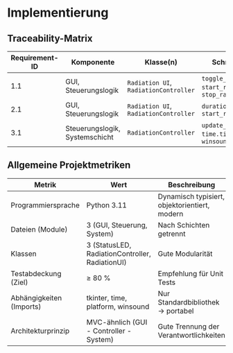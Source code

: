 # Implementierung
## Traceability-Matrix
| **Requirement-ID** | **Komponente**                 | **Klasse(n)**                                                  | **Schnittstelle(n)**                                                                      |
|--------------------|--------------------------------|----------------------------------------------------------------|-------------------------------------------------------------------------------------------|
| 1.1                | GUI, Steuerungslogik           | ```Radiation UI```, ```RadiationController```                  | ```toggle_radiation()```, ```start_radiation()```, ```stop_radiation()```                 |
| 2.1                | GUI, Steuerungslogik           | ```Radiation UI```, ```RadiationController```                  | ```duration_entry.get()```, ```start_radiation()```                                       |
| 3.1                | Steuerungslogik, Systemschicht | ```RadiationController```                                      | ```update_timer()```, ```time.time()```, ```winsound.Beep()```                            |

## Allgemeine Projektmetriken
| **Metrik**               | **Wert**                                        | **Beschreibung**                              |
|--------------------------|-------------------------------------------------|-----------------------------------------------|
| Programmiersprache       | Python 3.11                                     | Dynamisch typisiert, objektorientiert, modern |
| Dateien (Module)         | 3 (GUI, Steuerung, System)                      | Nach Schichten getrennt                       |
| Klassen                  | 3 (StatusLED, RadiationController, RadiationUI) | Gute Modularität                              |
| Testabdeckung (Ziel)     | ≥ 80 %                                          | Empfehlung für Unit Tests                     |  
| Abhängigkeiten (Imports) | tkinter, time, platform, winsound               | Nur Standardbibliothek → portabel             |  
| Architekturprinzip       | MVC-ähnlich (GUI - Controller - System)         | Gute Trennung der Verantwortlichkeiten        |

